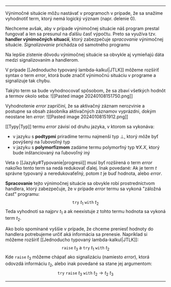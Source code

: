 ***********
Výnimočné situácie môžu nastávať v programoch v prípade, že sa snažíme vyhodnotiť term, ktorý nemá logický význam (napr. delenie 0).

Nechceme avšak, aby v prípade výnimočnej situácie náš program prestal fungovať a len sa presunul na ďalšiu časť výpočtu. Preto sa využíva tzv. **handler výnimočných situacií**, ktorý zabezpečuje *spracovanie* výnimočnej situácie. *Signalizovanie* prichádza od samotného programu

Na lepšie zistenie dôvodu výnimočnej situácie sa obvykle aj vymieňajú dáta medzi signalizovaním a handlerom.

V prípade [[Jednoducho typovaný lambda-kalkul|JTLK]] môžeme rozšíriť syntax o term $error$, ktorá bude značiť výnimočnú situáciu v programe a signalizuje tak chybu.

Takýto term sa bude vyhodnocovať spôsobom, že sa zbaví všetkých hodnôt a termov okolo seba:
![[Pasted image 20240108151750.png]]

Vyhodnotenie $error$ zapríčiní, že sa aktivačný záznam nerozvinie a postupne sa obsah zásobníka aktivačných záznamov vyprázdni, dokým neostane len $error$:
![[Pasted image 20240108151912.png]]

[[Typy|Typ]] termu $error$ závisí od druhu jazyka, v ktorom sa vykonáva:
- v jazyku s **podtypmi** priradíme termu najmenší typ $\perp$, ktorý môže byť povýšený na ľubovoľný typ
- v jazyku s **polymorfizmom** zadáme termu polymorfný typ $\forall X.X$, ktorý bude inštanciovaný na ľubovoľný iný

Veta o [[Jazyky#Typovanie|progresii]] musí byť rozšírená o term $error$ nakoľko tento term sa nedá redukovať ďalej. Inak povedané:
Ak je term $t$ správne typovaný a neredukovaťeľný, potom $t$ je buď hodnota, alebo $error$.

**Spracovanie** tejto výnimočnej situácie sa obvykle robí prostredníctvom handlera, ktorý zabezpečuje, že v prípade $error$ termu sa vykoná "záložná časť" programu:
$$
\texttt{try} \ t_1\ \texttt{with}\ t_2
$$
Teda vyhodnotí sa najprv $t_1$ a ak neexistuje z tohto termu hodnota sa vykoná term $t_2$.

Ako bolo spomínané vyššie v prípade, že chceme preniesť hodnoty do handlera potrebujeme určiť aká informácia sa prenesie. Napríklad si môžeme rozšíriť [[Jednoducho typovaný lambda-kalkul|JTLK]]:
$$
\texttt{raise}\ t_3\ \text{a}\ \texttt{try}\ t_1\ \texttt{with}\ t_2
$$
Kde $\texttt{raise}\ t_3$ môžeme chápať ako signalizáciu (namiesto $error$), ktorá odovzdá informáciu $t_2$, alebo inak povedané sa stane jej argumentom:
$$
\texttt{try}\ \texttt{raise}\ t_3\ \texttt{with}\ t_2 \rightarrow t_2\ t_3
$$




---